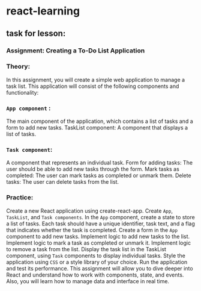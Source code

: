 # react-learning
## task for lesson:

### Assignment: Creating a To-Do List Application

### Theory:

In this assignment, you will create a simple web application to manage a task list. This application will consist of the following components and functionality:

### `App component` :
The main component of the application, which contains a list of tasks and a form to add new tasks.
TaskList component: A component that displays a list of tasks.
### `Task component`: 
A component that represents an individual task.
Form for adding tasks: The user should be able to add new tasks through the form.
Mark tasks as completed: The user can mark tasks as completed or unmark them.
Delete tasks: The user can delete tasks from the list.

### Practice:

Create a new React application using create-react-app.
Create `App`, `TaskList`, and `Task components`.
In the `App` component, create a state to store a list of tasks. Each task should have a unique identifier, task text, and a flag that indicates whether the task is completed.
Create a form in the `App` component to add new tasks.
Implement logic to add new tasks to the list.
Implement logic to mark a task as completed or unmark it.
Implement logic to remove a task from the list.
Display the task list in the TaskList component, using `Task` components to display individual tasks.
Style the application using `CSS` or a style library of your choice.
Run the application and test its performance.
This assignment will allow you to dive deeper into React and understand how to work with components, state, and events. Also, you will learn how to manage data and interface in real time.

